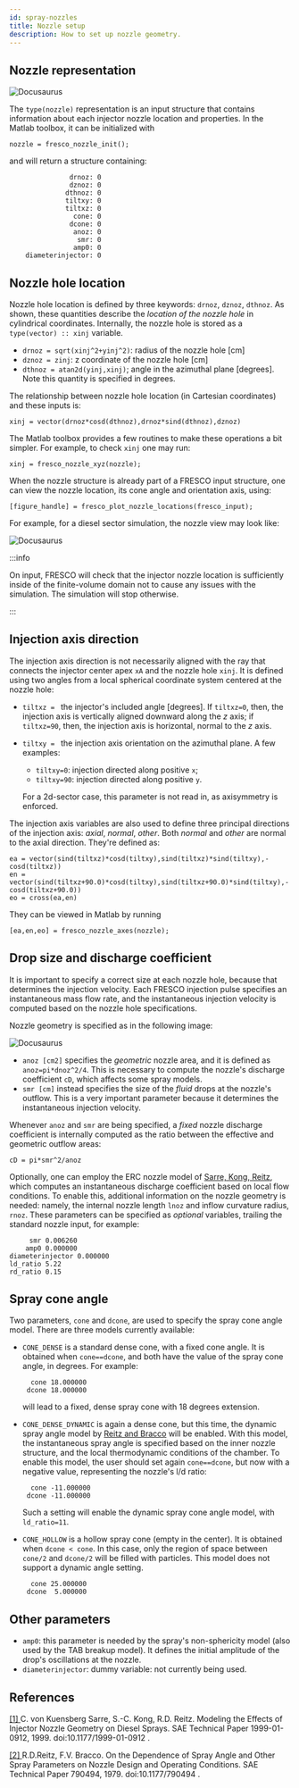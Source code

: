 ```yaml
---
id: spray-nozzles
title: Nozzle setup
description: How to set up nozzle geometry.
---
```


## Nozzle representation

![Docusaurus](/img/spray_nozzle_coordinates.svg)

The `type(nozzle)` representation is an input structure that contains information about each injector nozzle location and properties. 
In the Matlab toolbox, it can be initialized with

```{octave}
nozzle = fresco_nozzle_init();
```


and will return a structure containing:

```
               drnoz: 0
               dznoz: 0
              dthnoz: 0
              tiltxy: 0
              tiltxz: 0
                cone: 0
               dcone: 0
                anoz: 0
                 smr: 0
                amp0: 0
    diameterinjector: 0
```

## Nozzle hole location

Nozzle hole location is defined by three keywords: `drnoz`, `dznoz`, `dthnoz`. As shown, these quantities describe the _location of the nozzle hole_ in cylindrical coordinates.
Internally, the nozzle hole is stored as a `type(vector) :: xinj` variable. 

- `drnoz = sqrt(xinj^2+yinj^2)`: radius of the nozzle hole [cm]
- `dznoz = zinj`: z coordinate of the nozzle hole [cm]
- `dthnoz = atan2d(yinj,xinj)`; angle in the azimuthal plane [degrees]. Note this quantity is specified in degrees.

The relationship between nozzle hole location (in Cartesian coordinates) and these inputs is: 

```
xinj = vector(drnoz*cosd(dthnoz),drnoz*sind(dthnoz),dznoz)
```

The Matlab toolbox provides a few routines to make these operations a bit simpler. For example, to check `xinj` one may run: 

```
xinj = fresco_nozzle_xyz(nozzle);
```

When the nozzle structure is already part of a FRESCO input structure, one can view the nozzle location, its cone angle and orientation axis, using: 

```
[figure_handle] = fresco_plot_nozzle_locations(fresco_input);
```

For example, for a diesel sector simulation, the nozzle view may look like: 

![Docusaurus](/img/spray_nozzle_viewcone.svg)

:::info

On input, FRESCO will check that the injector nozzle location is sufficiently inside of the finite-volume domain not to cause any issues with the simulation. The simulation will stop otherwise.

:::

## Injection axis direction

The injection axis direction is not necessarily aligned with the ray that connects the injector center apex `xA` and the nozzle hole `xinj`. 
It is defined using two angles from a local spherical coordinate system centered at the nozzle hole: 

- `tiltxz = ` the injector's included angle [degrees]. If `tiltxz=0`, then, the injection axis is vertically aligned downward along the _z_ axis; if `tiltxz=90`, then, the injection axis is horizontal, normal to the _z_ axis.
- `tiltxy = ` the injection axis orientation on the azimuthal plane. A few examples: 
	- `tiltxy=0`: injection directed along positive `x`;
	- `tiltxy=90`: injection directed along positive `y`.
		
	For a 2d-sector case, this parameter is not read in, as axisymmetry is enforced.

The injection axis variables are also used to define three principal directions of the injection axis: _axial_, _normal_, _other_. Both _normal_ and _other_ are normal to the axial direction.
They're defined as: 

```
ea = vector(sind(tiltxz)*cosd(tiltxy),sind(tiltxz)*sind(tiltxy),-cosd(tiltxz))
en = vector(sind(tiltxz+90.0)*cosd(tiltxy),sind(tiltxz+90.0)*sind(tiltxy),-cosd(tiltxz+90.0))
eo = cross(ea,en)
```

They can be viewed in Matlab by running 

```
[ea,en,eo] = fresco_nozzle_axes(nozzle);
```

## Drop size and discharge coefficient

It is important to specify a correct size at each nozzle hole, because that determines the injection velocity. 
Each FRESCO injection pulse specifies an instantaneous mass flow rate, and the instantaneous injection velocity is computed based on the nozzle hole specifications.

Nozzle geometry is specified as in the following image:

![Docusaurus](/img/nozzle_cone_geometry.svg)

- `anoz [cm2]` specifies the _geometric_ nozzle area, and it is defined as `anoz=pi*dnoz^2/4`. This is necessary to compute the nozzle's discharge coefficient `cD`, which affects some spray models.
- `smr [cm]` instead specifies the size of the _fluid_ drops at the nozzle's outflow. This is a very important parameter because it determines the instantaneous injection velocity.

Whenever `anoz` and `smr` are being specified, a _fixed_ nozzle discharge coefficient is internally computed as the ratio between the effective and geometric outflow areas: 

```
cD = pi*smr^2/anoz
```

Optionally, one can employ the ERC nozzle model of [Sarre, Kong, Reitz](#1), which computes an instantaneous discharge coefficient based on local flow conditions. 
To enable this, additional information on the nozzle geometry is needed: namely, the internal nozzle length `lnoz` and inflow curvature radius, `rnoz`.
These parameters can be specified as _optional_ variables, trailing the standard nozzle input, for example:

```
     smr 0.006260 
    amp0 0.000000 
diameterinjector 0.000000 
ld_ratio 5.22
rd_ratio 0.15
```

## Spray cone angle

Two parameters, `cone` and `dcone`, are used to specify the spray cone angle model. There are three models currently available: 

- `CONE_DENSE` is a standard dense cone, with a fixed cone angle. It is obtained when `cone==dcone`, and both have the value of the spray cone angle, in degrees. For example: 
  ```
    cone 18.000000 
   dcone 18.000000 
  ```
  will lead to a fixed, dense spray cone with 18 degrees extension.
  
- `CONE_DENSE_DYNAMIC` is again a dense cone, but this time, the dynamic spray angle model by [Reitz and Bracco](#2)  will be enabled. With this model, the instantaneous spray angle is specified based on the inner nozzle structure, and the local thermodynamic conditions of the chamber.
  To enable this model, the user should set again `cone==dcone`, but now with a negative value, representing the nozzle's l/d ratio:

  ```
    cone -11.000000 
   dcone -11.000000 
  ```  
  Such a setting will enable the dynamic spray cone angle model, with `ld_ratio=11`.
  
- `CONE_HOLLOW` is a hollow spray cone (empty in the center). It is obtained when `dcone < cone`. In this case, only the region of space between `cone/2` and `dcone/2` will be filled with particles. This model does not support a dynamic angle setting. 
  ```
    cone 25.000000 
   dcone  5.000000 
  ```  

## Other parameters

- `amp0`: this parameter is needed by the spray's non-sphericity model (also used by the TAB breakup model). It defines the initial amplitude of the drop's oscillations at the nozzle.
- `diameterinjector`: dummy variable: not currently being used.

  
## References
<a id="1" href="https://www.sae.org/publications/technical-papers/content/1999-01-0912/">[1] </a> 
C. von Kuensberg Sarre, S.-C. Kong, R.D. Reitz. 
Modeling the Effects of Injector Nozzle Geometry on Diesel Sprays.
SAE Technical Paper 1999-01-0912, 1999. doi:10.1177/1999-01-0912 .  

<a id="2" href="https://www.sae.org/publications/technical-papers/content/790494/">[2] </a> 
R.D.Reitz, F.V. Bracco.
On the Dependence of Spray Angle and Other Spray Parameters on Nozzle Design and Operating Conditions.
SAE Technical Paper 790494, 1979. doi:10.1177/790494 .     



